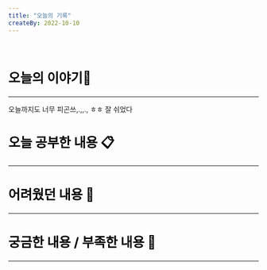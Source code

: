```yaml
---
title: "오늘의 기록"
createBy: 2022-10-10
---
```



<br>

<h2 style="font-size:26px; color:black ">오늘의 이야기🧧</h2>

--- 
오늘까지도 너무 피곤쓰,.,,., ㅎㅎ 잘 쉬었다 

####  
<h2 style="font-size:26px; color:black ">오늘 공부한 내용 📋</h2>

---

<h2 style="font-size:26px; color:black ">어려웠던 내용 🤢</h2>

---

<h2 style="font-size:26px; color:black ">궁금한 내용 / 부족한 내용 🧐</h2>

--- 



